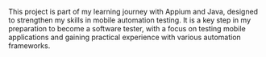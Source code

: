 This project is part of my learning journey with Appium and Java, designed to strengthen my skills in mobile automation testing. It is a key step in my preparation to become a software tester, with a focus on testing mobile applications and gaining practical experience with various automation frameworks.